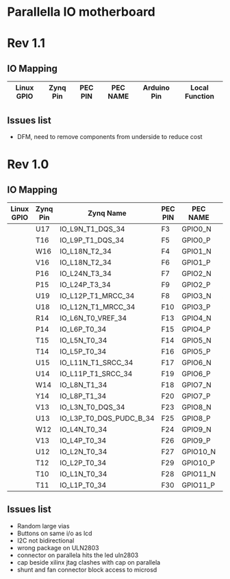 # Parallella IO motherboard

# Rev 1.1

## IO Mapping

| Linux GPIO | Zynq Pin | PEC PIN | PEC NAME | Arduino Pin | Local Function |
| ---------- | -------- | ------- | -------- | ----------- | -------------- |

## Issues list
- DFM, need to remove components from underside to reduce cost

# Rev 1.0
## IO Mapping
| Linux GPIO | Zynq Pin | Zynq Name | PEC PIN | PEC NAME | Arduino Pin | Local Function |
| ----- | ---- | ---| --- | ---- | --- | --- |
| | U17 | IO_L9N_T1_DQS_34             | F3 | GPIO0_N | D0/RX | - |
| | T16 | IO_L9P_T1_DQS_34             | F5 | GPIO0_P | D1/TX | - |
| | W16 | IO_L18N_T2_34                | F4 | GPIO1_N | A0 | LCD_D0 |
| | V16 | IO_L18N_T2_34                | F6 | GPIO1_P | A1 | LCD_D1 |
| | P16 | IO_L24N_T3_34                    | F7 | GPIO2_N | D2 | - |
| | P15 | IO_L24P_T3_34                    | F9 | GPIO2_P | D3 | - |
| | U19 | IO_L12P_T1_MRCC_34               | F8 | GPIO3_N | A2 | LCD_D2 |
| | U18 | IO_L12N_T1_MRCC_34               | F10 | GPIO3_P | A3 | LCD_D3 |
| | R14 | IO_L6N_T0_VREF_34                | F13 | GPIO4_N | D4 | - |
| | P14 | IO_L6P_T0_34                     | F15 | GPIO4_P | D5 | - |
| | T15 | IO_L5N_T0_34                     | F14 | GPIO5_N | A4 | LCD_D4 |
| | T14 | IO_L5P_T0_34                       | F16 | GPIO5_P | A5 | LCD_D5 |
| | U15 | IO_L11N_T1_SRCC_34             | F17 | GPIO6_N | D6 | - |
| | U14 | IO_L11P_T1_SRCC_34             | F19 | GPIO6_P | D7 | - |
| | W14 | IO_L8N_T1_34                   | F18 | GPIO7_N | - | LCD_D6 |
| | Y14 | IO_L8P_T1_34                   | F20 | GPIO7_P | - | LCD_D7 |
| | V13 | IO_L3N_T0_DQS_34                   | F23 | GPIO8_N | | - |
| | U13 | IO_L3P_T0_DQS_PUDC_B_34 | F25 | GPIO8_P | | - |
| | W12 | IO_L4N_T0_34            | F24 | GPIO9_N | | - |
| | V13 | IO_L4P_T0_34             | F26 | GPIO9_P | | - |
| | U12 | IO_L2N_T0_34             | F27 | GPIO10_N | | - |
| | T12 | IO_L2P_T0_34             | F29 | GPIO10_P | | - |
| | T10 | IO_L1N_T0_34             | F28 | GPIO11_N | | - |
| | T11 | IO_L1P_T0_34             | F30 | GPIO11_P | | - |

## Issues list

- Random large vias
- Buttons on same i/o as lcd
- I2C not bidirectional
- wrong package on ULN2803
- connector on parallela hits the led uln2803
- cap beside xilinx jtag clashes with cap on parallela
- shunt and fan connector block access to microsd
